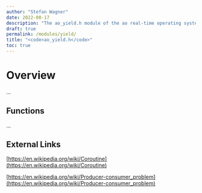 ```yaml
---
author: "Stefan Wagner"
date: 2022-08-17
description: "The ao_yield.h module of the ao real-time operating system."
draft: true
permalink: /modules/yield/
title: "<code>ao_yield.h</code>"
toc: true
---
```


# Overview

...

## Functions

...

## External Links

[https://en.wikipedia.org/wiki/Coroutine](https://en.wikipedia.org/wiki/Coroutine)

[https://en.wikipedia.org/wiki/Producer-consumer_problem](https://en.wikipedia.org/wiki/Producer-consumer_problem)
